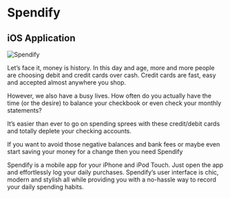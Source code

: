 
Spendify
========
iOS Application
-----

![Spendify](http://spendify.blaqksheep.com/images/spendify/Spendify10.png, "Spendify")

Let’s face it, money is history. In this day and age, more and more people are choosing debit and credit cards over cash. Credit cards are fast, easy and accepted almost anywhere you shop. 

However, we also have a busy lives. How often do you actually have the time (or the desire) to balance your checkbook or even check your monthly statements? 

It’s easier than ever to go on spending sprees with these credit/debit cards and totally deplete your checking accounts. 

If you want to avoid those negative balances and bank fees or maybe even start saving your money for a change then you need Spendify

Spendify is a mobile app for your iPhone and iPod Touch. Just open the app and effortlessly log your daily purchases. Spendify’s user interface is chic, modern and stylish all while providing you with a no-hassle way to record your daily spending habits. 

